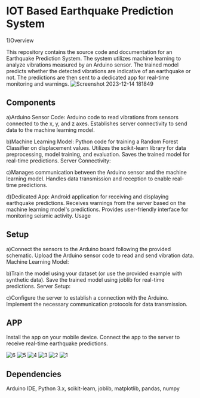 # IOT Based Earthquake Prediction System

1)Overview

This repository contains the source code and documentation for an Earthquake Prediction System. The system utilizes machine learning to analyze vibrations measured by an Arduino sensor. The trained model predicts whether the detected vibrations are indicative of an earthquake or not. The predictions are then sent to a dedicated app for real-time monitoring and warnings.
![Screenshot 2023-12-14 181849](https://github.com/neko7123/IOT-ED/assets/114769390/75fb25d5-fca5-48f5-8c72-b168218ec47f)

## Components

a)Arduino Sensor Code:
Arduino code to read vibrations from sensors connected to the x, y, and z axes.
Establishes server connectivity to send data to the machine learning model.

b)Machine Learning Model:
Python code for training a Random Forest Classifier on displacement values.
Utilizes the scikit-learn library for data preprocessing, model training, and evaluation.
Saves the trained model for real-time predictions.
Server Connectivity:

c)Manages communication between the Arduino sensor and the machine learning model.
Handles data transmission and reception to enable real-time predictions.

d)Dedicated App:
Android application for receiving and displaying earthquake predictions.
Receives warnings from the server based on the machine learning model's predictions.
Provides user-friendly interface for monitoring seismic activity.
Usage

## Setup

a)Connect the sensors to the Arduino board following the provided schematic.
Upload the Arduino sensor code to read and send vibration data.
Machine Learning Model:

b)Train the model using your dataset (or use the provided example with synthetic data).
Save the trained model using joblib for real-time predictions.
Server Setup:

c)Configure the server to establish a connection with the Arduino.
Implement the necessary communication protocols for data transmission.

## APP

Install the app on your mobile device.
Connect the app to the server to receive real-time earthquake predictions.

![6](https://github.com/neko7123/IOT-ED/assets/114769390/331d3299-6d36-4065-8c83-9e13b994b497)
![5](https://github.com/neko7123/IOT-ED/assets/114769390/43f5c585-4aff-4bb5-a636-de2b88fb7e53)
![4](https://github.com/neko7123/IOT-ED/assets/114769390/9d28650a-f134-4c54-bc88-f42224058400)
![3](https://github.com/neko7123/IOT-ED/assets/114769390/f720d084-c2a8-4335-966b-148165b34a13)
![2](https://github.com/neko7123/IOT-ED/assets/114769390/8f8d50c8-e741-4e18-99d8-cf783d503cfa)
![1](https://github.com/neko7123/IOT-ED/assets/114769390/9184b850-6b9f-43cc-b9b9-528ff8804297)


## Dependencies

Arduino IDE, Python 3.x, scikit-learn, joblib, matplotlib, pandas, numpy
